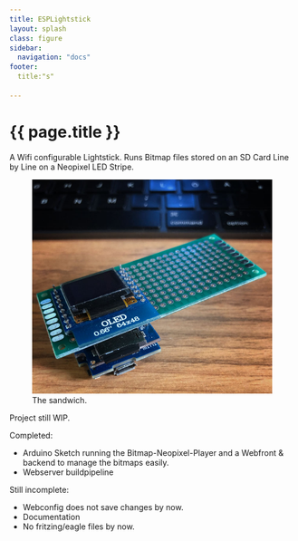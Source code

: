 ```yaml
---
title: ESPLightstick
layout: splash
class: figure
sidebar:
  navigation: "docs"
footer:
  title:"s"

---
```


# {{ page.title }}

A Wifi configurable Lightstick. Runs Bitmap files stored on an SD Card Line by Line on a Neopixel LED Stripe.

<figure>
  <img src="/assets/images/d1mini_sd_oled_pack.jpg" alt="d1mini sandwidch">
  <figcaption>The sandwich.</figcaption>
</figure>

Project still WIP.

Completed:
  * Arduino Sketch running the Bitmap-Neopixel-Player and a Webfront & backend to manage the bitmaps easily.
  * Webserver buildpipeline

Still incomplete:
  * Webconfig does not save changes by now.
  * Documentation
  * No fritzing/eagle files by now.


